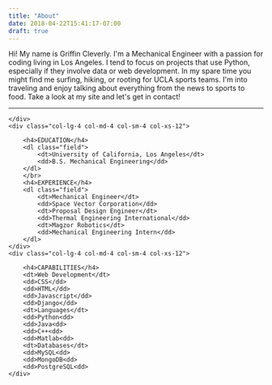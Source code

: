 ```yaml
---
title: "About"
date: 2018-04-22T15:41:17-07:00
draft: true
---
```


<div class="row">
    <div class="col-lg-8">
            <p class="aboutm">
            Hi! My name is Griffin Cleverly. I'm a Mechanical Engineer with a passion for coding living in Los Angeles.
            I tend to focus on projects that use Python, especially if they involve data or web development.
            In my spare time you might find me surfing, hiking, or rooting for UCLA sports teams.
            I'm into traveling and enjoy talking about everything from the news to sports to food.
            Take a look at my site and let's get in contact!
        </p>
        <hr>
    </div>
</div>
<div class="row">
    <div class="col-lg-4 col-md-4 col-sm-4 col-xs-12">


    </div>
    <div class="col-lg-4 col-md-4 col-sm-4 col-xs-12">

        <h4>EDUCATION</h4>
        <dl class="field">
            <dt>University of California, Los Angeles</dt>
            <dd>B.S. Mechanical Engineering</dd>
        </dl>
        </br>
        <h4>EXPERIENCE</h4>
        <dl class="field">
        	<dt>Mechanical Engineer</dt>
        	<dd>Space Vector Corporation</dd>
            <dt>Proposal Design Engineer</dt>
            <dd>Thermal Engineering International</dd>
            <dt>Magzor Robotics</dt>
            <dd>Mechanical Engineering Intern</dd>
        </dl>
    </div>
    <div class="col-lg-4 col-md-4 col-sm-4 col-xs-12">

        <h4>CAPABILITIES</h4>
        <dt>Web Development</dt>
        <dd>CSS</dd>
        <dd>HTML</dd>
        <dd>Javascript</dd>
        <dd>Django</dd>
        <dt>Languages</dt>
        <dd>Python<dd>
        <dd>Java<dd>
        <dd>C++<dd>
        <dd>Matlab<dd>
        <dt>Databases</dt>
        <dd>MySQL<dd>
        <dd>MongoDB<dd>
        <dd>PostgreSQL<dd>
    </div>

</div>